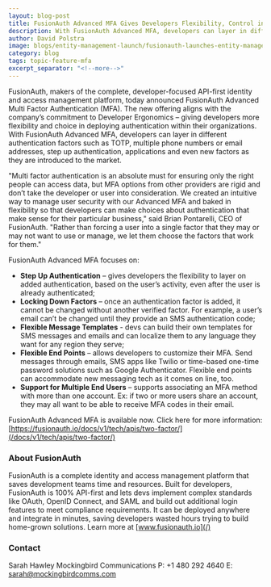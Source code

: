 ```yaml
---
layout: blog-post
title: FusionAuth Advanced MFA Gives Developers Flexibility, Control in Deploying Authentication Factors
description: With FusionAuth Advanced MFA, developers can layer in different authentication factors such as TOTP, multiple phone numbers or email addresses, step up authentication, applications and even new factors as they are introduced to the market.
author: David Polstra
image: blogs/entity-management-launch/fusionauth-launches-entity-managemen-applications-header-image.png
category: blog
tags: topic-feature-mfa
excerpt_separator: "<!--more-->"
---
```


FusionAuth, makers of the complete, developer-focused API-first identity and access management platform, today announced FusionAuth Advanced Multi Factor Authentication (MFA). The new offering aligns with the company’s commitment to Developer Ergonomics – giving developers more flexibility and choice in deploying authentication within their organizations. With FusionAuth Advanced MFA, developers can layer in different authentication factors such as TOTP, multiple phone numbers or email addresses, step up authentication, applications and even new factors as they are introduced to the market.

<!--more-->

"Multi factor authentication is an absolute must for ensuring only the right people can access data, but MFA options from other providers are rigid and don’t take the developer or user into consideration. We created an intuitive way to manage user security  with our Advanced MFA and baked in flexibility so that developers can make choices about authentication that make sense for their particular business," said Brian Pontarelli, CEO of FusionAuth. "Rather than forcing a user into a single factor that they may or may not want to use or manage, we let them choose the factors that work for them."

FusionAuth Advanced MFA focuses on:

* **Step Up Authentication** – gives developers the flexibility to layer on added authentication, based on the user’s activity, even after the user is already authenticated; 
* **Locking Down Factors** – once an authentication factor is added, it cannot be changed without another verified factor. For example, a user’s email can’t be changed until they provide an SMS authentication code; 
* **Flexible Message Templates** - devs can build their own templates for SMS messages and emails and can localize them to any language they want for any region they serve;
* **Flexible End Points** – allows developers to customize their MFA. Send messages through emails, SMS apps like Twilio or time-based one-time password solutions such as Google Authenticator. Flexible end points can accommodate new messaging tech as it comes on line, too. 
* **Support for Multiple End Users** – supports associating an MFA method with more than one account. Ex: if two or more users share an account, they may all want to be able to receive MFA codes in their email. 

FusionAuth Advanced MFA is available now. Click here for more information: [https://fusionauth.io/docs/v1/tech/apis/two-factor/](/docs/v1/tech/apis/two-factor/)

### About FusionAuth

FusionAuth is a complete identity and access management platform that saves development teams time and resources. Built for developers, FusionAuth is 100% API-first and lets devs implement complex standards like OAuth, OpenID Connect, and SAML and build out additional login features to meet compliance requirements. It can be deployed anywhere and integrate in minutes, saving developers wasted hours trying to build home-grown solutions. Learn more at [www.fusionauth.io](/)

### Contact

Sarah Hawley
Mockingbird Communications
P: +1 480 292 4640
E: sarah@mockingbirdcomms.com

